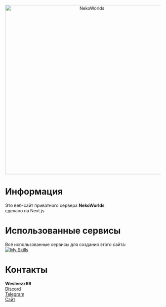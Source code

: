 <div align="center">
	<p>
		<a href="https://nekocorp.gq"><img src="https://i.ibb.co/BzV3rmv/2.png" width="546" alt="NekoWorlds" /></a>
	<p>
</div>

# Информация

Это веб-сайт приватного сервера **NekoWorlds** <br>
сделано на Next.js <br>

# Использованные сервисы

Всё использованные сервисы для создания этого сайта: <br>
[![My Skills](https://skillicons.dev/icons?i=vercel,netlify,tailwind,headlessui,github,vscode,idea)](https://skillicons.dev)

# Контакты

**Wesleezz69**<br>
[Discord](https://discord.com/users/580079922614108185)<br>
[Telegram](https://t.me/wesleezz)<br>
[Сайт](https://wesleezz.netlify.app)
